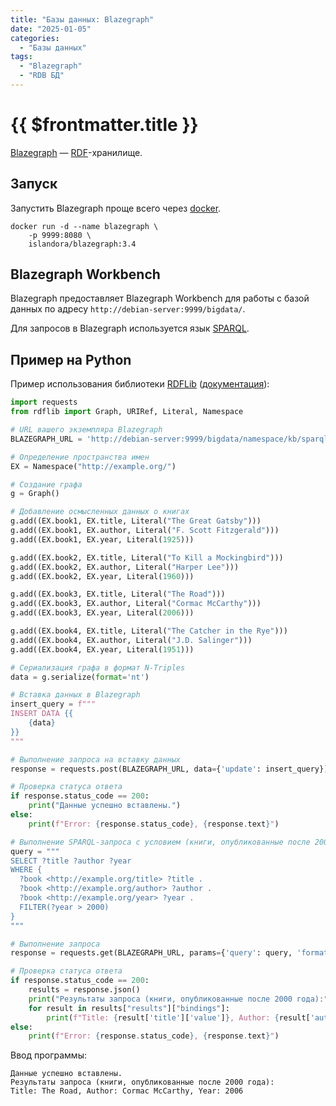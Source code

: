 ```yaml
---
title: "Базы данных: Blazegraph"
date: "2025-01-05"
categories:
  - "Базы данных"
tags:
  - "Blazegraph"
  - "RDB БД"
---
```


# {{ $frontmatter.title }}

[Blazegraph](https://blazegraph.com) — [RDF](https://ru.wikipedia.org/wiki/Resource_Description_Framework)-хранилище.

## Запуск

Запустить Blazegraph проще всего через [docker](https://hub.docker.com/r/islandora/blazegraph).

```
docker run -d --name blazegraph \
    -p 9999:8080 \
    islandora/blazegraph:3.4
```

## Blazegraph Workbench

Blazegraph предоставляет Blazegraph Workbench для работы с базой данных по адресу `http://debian-server:9999/bigdata/`.

Для запросов в Blazegraph используется язык [SPARQL](https://ru.wikipedia.org/wiki/SPARQL).

## Пример на Python

Пример использования библиотеки [RDFLib](https://github.com/RDFLib/rdflib?ysclid=m5jpcuzux8154274842) ([документация](https://rdflib.readthedocs.io/en/stable/)):

```python
import requests
from rdflib import Graph, URIRef, Literal, Namespace

# URL вашего экземпляра Blazegraph
BLAZEGRAPH_URL = 'http://debian-server:9999/bigdata/namespace/kb/sparql'

# Определение пространства имен
EX = Namespace("http://example.org/")

# Создание графа
g = Graph()

# Добавление осмысленных данных о книгах
g.add((EX.book1, EX.title, Literal("The Great Gatsby")))
g.add((EX.book1, EX.author, Literal("F. Scott Fitzgerald")))
g.add((EX.book1, EX.year, Literal(1925)))

g.add((EX.book2, EX.title, Literal("To Kill a Mockingbird")))
g.add((EX.book2, EX.author, Literal("Harper Lee")))
g.add((EX.book2, EX.year, Literal(1960)))

g.add((EX.book3, EX.title, Literal("The Road")))
g.add((EX.book3, EX.author, Literal("Cormac McCarthy")))
g.add((EX.book3, EX.year, Literal(2006)))

g.add((EX.book4, EX.title, Literal("The Catcher in the Rye")))
g.add((EX.book4, EX.author, Literal("J.D. Salinger")))
g.add((EX.book4, EX.year, Literal(1951)))

# Сериализация графа в формат N-Triples
data = g.serialize(format='nt')

# Вставка данных в Blazegraph
insert_query = f"""
INSERT DATA {{
    {data}
}}
"""

# Выполнение запроса на вставку данных
response = requests.post(BLAZEGRAPH_URL, data={'update': insert_query})

# Проверка статуса ответа
if response.status_code == 200:
    print("Данные успешно вставлены.")
else:
    print(f"Error: {response.status_code}, {response.text}")

# Выполнение SPARQL-запроса с условием (книги, опубликованные после 2000 года)
query = """
SELECT ?title ?author ?year
WHERE {
  ?book <http://example.org/title> ?title .
  ?book <http://example.org/author> ?author .
  ?book <http://example.org/year> ?year .
  FILTER(?year > 2000)
}
"""

# Выполнение запроса
response = requests.get(BLAZEGRAPH_URL, params={'query': query, 'format': 'json'})

# Проверка статуса ответа
if response.status_code == 200:
    results = response.json()
    print("Результаты запроса (книги, опубликованные после 2000 года):")
    for result in results["results"]["bindings"]:
        print(f"Title: {result['title']['value']}, Author: {result['author']['value']}, Year: {result['year']['value']}")
else:
    print(f"Error: {response.status_code}, {response.text}")
```

Ввод программы:

```
Данные успешно вставлены.
Результаты запроса (книги, опубликованные после 2000 года):
Title: The Road, Author: Cormac McCarthy, Year: 2006
```